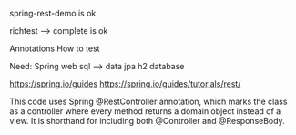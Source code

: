 spring-rest-demo is ok

richtest --> complete is ok


Annotations
How to test

Need:
Spring web
sql --> data jpa
h2 database

https://spring.io/guides
https://spring.io/guides/tutorials/rest/

This code uses Spring @RestController annotation, which marks the class as a controller where every method returns a domain object instead of a view. It is shorthand for including both @Controller and @ResponseBody.

